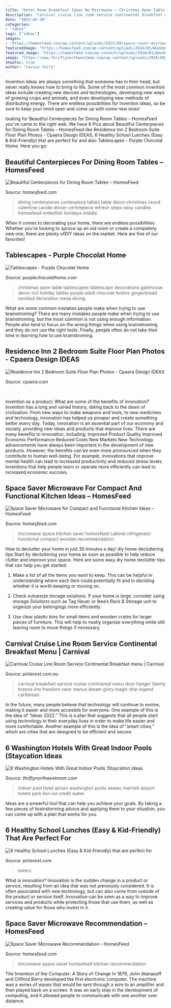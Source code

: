 ```yaml
---
title: "Hotel Room Breakfast Ideas No Microwave ~ Christmas Open Table Tablescapes Tablescape Decorations Gatehouse Decor No1 Holiday Tables Purple Adult Chocolat Festive Gingerbread Navidad Decoration Mesa Dining"
description: "Carnival cruise line room service continental breakfast menu"
date: "2023-05-30"
categories:
- "ideas"
tags: ["ideas"]
images:
- "https://homesfeed.com/wp-content/uploads/2015/09/space-saver-microwave-in-traditional-kitchen-ideas-with-wooden-cabinets-and-granite-countertops-plus-tile-flooring-and-black-refrigerator.jpg"
featuredImage: "https://homesfeed.com/wp-content/uploads/2016/01/Wooden-Round-Table-With-Centerpieces-For-Dining-Room-Tables-Design-Style-And-White-Chairs.jpg"
featured_image: "https://homesfeed.com/wp-content/uploads/2016/01/Wooden-Round-Table-With-Centerpieces-For-Dining-Room-Tables-Design-Style-And-White-Chairs.jpg"
image: "https://www.thriftynorthwestmom.com/wp-content/uploads/2016/09/Marriott-Seatac-Pool-Atrium.jpg"
ShowToc: true
author: "Lavina Terry"
---
```



Invention ideas are always something that someone has in their head, but never really knows how to bring to life. Some of the most common invention ideas include creating new devices and technologies, developing new ways of growing crops and animals, and even developing new methods of distributing energy. There are endless possibilities for invention ideas, so be sure to keep your mind open and come up with some new ones!

	

		
looking for Beautiful Centerpieces for Dining Room Tables – HomesFeed you've came to the right web. We have 8 Pics about Beautiful Centerpieces for Dining Room Tables – HomesFeed like Residence Inn 2 Bedroom Suite Floor Plan Photos - Cpaera Design IDEAS, 6 Healthy School Lunches (Easy &amp; Kid-Friendly) that are perfect for and also Tablescapes - Purple Chocolat Home. Here you go:
		
    
## Beautiful Centerpieces For Dining Room Tables – HomesFeed

<img loading=lazy src="https://homesfeed.com/wp-content/uploads/2016/01/Wooden-Round-Table-With-Centerpieces-For-Dining-Room-Tables-Design-Style-And-White-Chairs.jpg" onerror="this.onerror=null;this.src='https://tse2.mm.bing.net/th?id=OIP.N6K8_KSC5kjw7w9Nh1veFQHaFn&amp;pid=15.1';" alt="Beautiful Centerpieces for Dining Room Tables – HomesFeed">

_Source: homesfeed.com_

>dining centerpieces centerpiece tables table decor christmas round valentine candle dinner centrepiece refresh steps easy candles homesfeed embellish holidays middle. 

	

When it comes to decorating your home, there are endless possibilities. Whether you're looking to spruce up an old room or create a completely new one, there are plenty ofDIY ideas on the market. Here are five of our favorites!

    
## Tablescapes - Purple Chocolat Home

<img loading=lazy src="http://4.bp.blogspot.com/-qx4kqRkjV_s/Uoaic_xjdTI/AAAAAAAARCQ/SCmdIL2TAl4/s1600/IMG_2649.JPG" onerror="this.onerror=null;this.src='https://tse4.mm.bing.net/th?id=OIP.ZzX9G2XhlPXpu6CeS1RfsAHaJ4&amp;pid=15.1';" alt="Tablescapes - Purple Chocolat Home">

_Source: purplechocolathome.com_

>christmas open table tablescapes tablescape decorations gatehouse decor no1 holiday tables purple adult chocolat festive gingerbread navidad decoration mesa dining. 

	

What are some common mistakes people make when trying to use brainstroming?
There are many mistakes people make when trying to use brainstroming, but the most common is not using enough information. People also tend to focus on the wrong things when using brainstroming and they do not use the right tools. Finally, people often do not take their time in learning how to use brainstroming.

    
## Residence Inn 2 Bedroom Suite Floor Plan Photos - Cpaera Design IDEAS

<img loading=lazy src="https://i.pinimg.com/originals/52/4b/e7/524be72ec6ac6666d3b1fbf67beef10a.jpg" onerror="this.onerror=null;this.src='https://tse4.mm.bing.net/th?id=OIP.gknWL8kWnsD7V5YgGuIUuwHaEn&amp;pid=15.1';" alt="Residence Inn 2 Bedroom Suite Floor Plan Photos - Cpaera Design IDEAS">

_Source: cpaera.com_

>. 

	

Invention as a product: What are some of the benefits of innovation?
Invention has a long and varied history, dating back to the dawn of civilization. From new ways to make weapons and tools, to new medicines and technology, innovation has helped us prosper and create something better every day. Today, innovation is an essential part of our economy and society, providing new ideas and products that improve lives. There are many benefits to innovation, including: 
Improved Product Quality 
Improved Economic Performance 
Reduced Costs 
New Markets 
New Technology advancements have always been important in the development of new products. However, the benefits can be even more pronounced when they contribute to human well-being. For example, innovations that improve mental health can lead to increased productivity and reduced stress levels. Inventions that help people learn or operate more efficiently can lead to increased economic success.

    
## Space Saver Microwave For Compact And Functional Kitchen Ideas – HomesFeed

<img loading=lazy src="https://homesfeed.com/wp-content/uploads/2015/09/space-saver-microwave-in-traditional-kitchen-ideas-with-wooden-cabinets-and-granite-countertops-plus-tile-flooring-and-black-refrigerator.jpg" onerror="this.onerror=null;this.src='https://tse2.mm.bing.net/th?id=OIP.30QQysspiOkKI32iEriD7gHaFj&amp;pid=15.1';" alt="Space Saver Microwave for Compact and Functional Kitchen Ideas – HomesFeed">

_Source: homesfeed.com_

>microwave space kitchen saver homesfeed cabinet refrigerator functional compact wooden recommendation. 

	

How to declutter your home in just 30 minutes a day!
diy home decluttering tips
Start by decluttering your home as soon as possible to help reduce clutter and improve your space. Here are some easy diy home declutter tips that can help you get started:

1. Make a list of all the items you want to keep. This can be helpful in understanding where each item could potentially fit and in deciding whether it is worth keeping or moving on.

2. Check outuesize storage solutions. If your home is large, consider using storage Solutions such as Tag Heuer or Ikea’s Rack & Storage unit to organize your belongings more efficiently.

3. Use clear plastic bins for small items and wooden crates for larger pieces of furniture. This will help to neatly organize everything while still leaving room to move things if necessary. 


    
## Carnival Cruise Line Room Service Continental Breakfast Menu | Carnival

<img loading=lazy src="https://i.pinimg.com/originals/22/f2/cf/22f2cf2765cc18853b51941bde10509f.jpg" onerror="this.onerror=null;this.src='https://tse3.mm.bing.net/th?id=OIP.Pme7saikfSe-hHf90dRzEQHaLL&amp;pid=15.1';" alt="Carnival Cruise Line Room Service Continental Breakfast menu | Carnival">

_Source: pinterest.com.au_

>carnival breakfast service cruise continental menu door hanger liberty breeze line freedom valor menus dream glory magic ship legend caribbean. 

	

In the future, many people believe that technology will continue to evolve, making it easier and more accesible for everyone. One example of this is the idea of “ideas 2022.” This is a plan that suggests that all people start using technology in their everyday lives in order to make life easier and more comfortable. Another example of this is the idea of “smart cities,” which are cities that are designed to be efficient and secure.

    
## 6 Washington Hotels With Great Indoor Pools (Staycation Ideas

<img loading=lazy src="https://www.thriftynorthwestmom.com/wp-content/uploads/2016/09/Marriott-Seatac-Pool-Atrium.jpg" onerror="this.onerror=null;this.src='https://tse3.mm.bing.net/th?id=OIP.drHmvmX-axSrfn3wyuS2oAHaFI&amp;pid=15.1';" alt="6 Washington Hotels With Great Indoor Pools (Staycation Ideas">

_Source: thriftynorthwestmom.com_

>indoor pool hotel atrium washington pools seatac marriott airport hotels park lion inn credit water. 

	

Ideas are a powerful tool that can help you achieve your goals. By taking a few pieces of brainstorming advice and applying them to your situation, you can come up with a plan that works for you.

    
## 6 Healthy School Lunches (Easy &amp; Kid-Friendly) That Are Perfect For

<img loading=lazy src="https://i.pinimg.com/originals/67/10/77/67107785a6deb0969ec58cc564baaaad.jpg" onerror="this.onerror=null;this.src='https://tse2.mm.bing.net/th?id=OIP.7zvaktgTywy9cK9HNRY9UgHaJ4&amp;pid=15.1';" alt="6 Healthy School Lunches (Easy &amp; Kid-Friendly) that are perfect for">

_Source: pinterest.com_

>eaters. 

	

What is innovation?
Innovation is the sudden change in a product or service, resulting from an idea that was not previously considered. It is often associated with new technology, but can also come from outside of the product or service itself. Innovation can be seen as a way to improve services and products while protecting those that use them, as well as creating value for those who invest in it.

    
## Space Saver Microwave Recommendation – HomesFeed

<img loading=lazy src="https://homesfeed.com/wp-content/uploads/2015/11/Simple-Space-Saver-Microwave-Stick-On-To-Kitchen-Cabinet.jpg" onerror="this.onerror=null;this.src='https://tse3.mm.bing.net/th?id=OIP.weFcc-YzIxR5O5md5tMxewHaFj&amp;pid=15.1';" alt="Space Saver Microwave Recommendation – HomesFeed">

_Source: homesfeed.com_

>microwave space saver homesfeed kitchen recommendation. 

	

The Invention of the Computer: A Story of Change
In 1879, John Atanasoff and Clifford Berry developed the first electronic computer. The machine was a series of waves that would be sent through a wire to an amplifier and then played back on a screen. It was an early step in the development of computing, and it allowed people to communicate with one another over distance.

